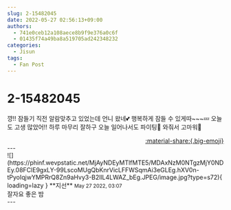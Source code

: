 ```yaml
---
slug: 2-15482045
date: 2022-05-27 02:56:13+09:00
authors:
  - 741e0ceb12a108aece8b9f9e376a0c6f
  - 01435f74a49ba8a519705ad242348232
categories:
  - Jisun
tags:
  - Fan Post
---
```


# 2-15482045

<div class="post-container" markdown="1">
<div class="content-container md-sidebar__scrollwrap" markdown="1">

꺙!! 잠들기 직전 알람맞추고 있었는데 언니 왔네💕 행복하게 잠들 수 있게따~~~💤 오늘도 고생 많았어!! 하루 마무리 잘하구 오늘 일어나서도 파이팅👊 와줘서 고마워🫶

</div>
</div>

<div style="text-align: right;" markdown="1">
<a href="https://weverse.io/fromis9/fanpost/2-15482045" style="text-align: right;">:material-share:{.big-emoji}</a>
</div>
---

<div class="comments-container md-sidebar__scrollwrap" markdown="1">
<div class="comment" markdown="1">
<div class='id-container' markdown="1">
![](https://phinf.wevpstatic.net/MjAyNDEyMTlfMTE5/MDAxNzM0NTgzMjY0NDEy.08FClE9gxLY-99LscoMUgQbKnrVicLFFWSqmAi3eGLEg.hXV0n-tPyoIqjwYMPRrQ8Zn9aHvy3-B2llL4LWAZ_bEg.JPEG/image.jpg?type=s72){ loading=lazy }
**<span class="artist">지선</span>** <small>May 27 2022, 03:07</small><br>
</div>
<div class='comment-body' markdown="1">
잘자요 좋은 밤
</div>
</div>
</div>
---
